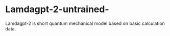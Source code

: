# Lamdagpt-2-untrained-
Lamdagpt-2 is short quantum mechanical model based on basic calculation data.  
